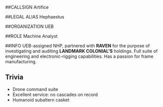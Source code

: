 ##CALLSIGN
Artifice

##LEGAL ALIAS
Hephaestus

##ORGANIZATION
UEB

##ROLE
Machine Analyst

##INFO
UEB-assigned NHP, partnered with **RAVEN** for the purpose of investigating and auditing **LANDMARK COLONIAL'S** holdings.  Full suite of engineering and electronic-rigging capabilities.  Has a passion for frame manufacturing.

## Trivia

- Drone command suite
- Excellent service: no cascades on record
- Humanoid subaltern casket